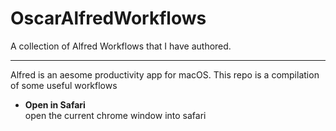 # OscarAlfredWorkflows
A collection of Alfred Workflows that I have authored. 

----

Alfred is an aesome productivity app for macOS.
This repo is a compilation of some useful workflows

- **Open in Safari**  
open the current chrome window into safari
